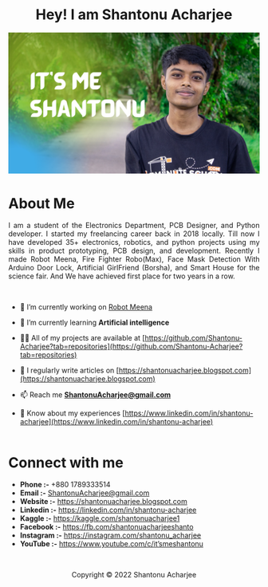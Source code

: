 <h1 align = "center">Hey! I am Shantonu Acharjee</h1>
<img src="./Photo/ShantonuAcharjeeThumbnail.png" alt="Shantonu Acharjee Photo" title="Shantonu Acharjee"/> <br>




# About Me
<p align = "justify">
I am a student of the Electronics Department, PCB Designer, and Python developer. I started my freelancing career back in 2018 locally. Till now I have developed 35+ electronics, robotics, and python projects using my skills in product prototyping, PCB design, and development. Recently I made Robot Meena, Fire Fighter Robo(Max), Face Mask Detection With Arduino Door Lock, Artificial GirlFriend (Borsha), and Smart House for the science fair. And We have achieved first place for two years in a row.
</p> <br>



- 🔭 I’m currently working on [Robot Meena](https://github.com/Shantonu-Acharjee/Robot-Meena)

- 🌱 I’m currently learning **Artificial intelligence**

- 👨‍💻 All of my projects are available at [https://github.com/Shantonu-Acharjee?tab=repositories](https://github.com/Shantonu-Acharjee?tab=repositories)

- 📝 I regularly write articles on [https://shantonuacharjee.blogspot.com](https://shantonuacharjee.blogspot.com)

- 📫 Reach me **ShantonuAcharjee@gmail.com**

- 📄 Know about my experiences [https://www.linkedin.com/in/shantonu-acharjee](https://www.linkedin.com/in/shantonu-acharjee) <br> <br>




# Connect with me

- **Phone     :-** +880 1789333514
- **Email     :-** ShantonuAcharjee@gmail.com
- **Website   :-** https://shantonuacharjee.blogspot.com
- **Linkedin  :-** https://linkedin.com/in/shantonu-acharjee
- **Kaggle    :-** https://kaggle.com/shantonuacharjee1
- **Facebook  :-** https://fb.com/shantonuacharjeeshanto
- **Instagram :-** https://instagram.com/shantonu_acharjee
- **YouTube   :-** https://www.youtube.com/c/it’smeshantonu

<!--
- **Pinterest :-** https://www.pinterest.com/Shantonu_
- **Tiktok    :-** https://www.tiktok.com/@shantonu_
- **Reddit    :-** https://www.reddit.com/user/Shantonu_
- **Twitter   :-** https://twitter.com/shantonu_
-->
<br> 

<p align = "center">Copyright © 2022 Shantonu Acharjee</p>






